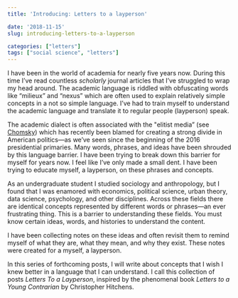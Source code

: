 ```yaml
---
title: 'Introducing: Letters to a layperson'

date: '2018-11-15'
slug: introducing-letters-to-a-layperson

categories: ["letters"]
tags: ["social science", "letters"]
---
```


I have been in the world of academia for nearly five years now. During this time I’ve read countless _scholarly_ journal articles that I’ve struggled to wrap my head around. The academic language is riddled with obfuscating words like “milieux” and “nexus” which are often used to explain relatively simple concepts in a not so simple language. I’ve had to train myself to understand the academic language and translate it to regular people (layperson) speak.

The academic dialect is often associated with the "elitist media” (see [Chomsky](https://chomsky.info/199710__/)) which has recently been blamed for creating a strong divide in American politics—as we’ve seen since the beginning of the 2016 presidential primaries. Many words, phrases, and ideas have been shrouded by this language barrier.  I have been trying to break down this barrier for myself for years now. I feel like I’ve only made a small dent. I have been trying to educate myself, a layperson, on these phrases and concepts.

As an undergraduate student I studied sociology and anthropology, but I found that I was enamored with economics, political science, urban theory, data science, psychology, and other disciplines. Across these fields there are identical concepts represented by different words or phrases—an ever frustrating thing. This is a barrier to understanding these fields. You must know certain ideas, words, and histories to understand the content.

I have been collecting notes on these ideas and often revisit them to remind myself of what they are, what they mean, and why they exist. These notes were created for a myself, a layperson. 

In this series of forthcoming posts, I will write about concepts that I wish I knew better in a language that I can understand. I call this collection of posts _Letters To a Layperson_, inspired by the phenomenal book _Letters to a Young Contrarian_ by Christopher Hitchens.

